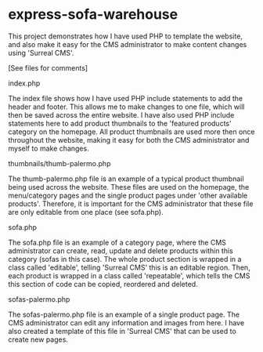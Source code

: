 express-sofa-warehouse
======================

This project demonstrates how I have used PHP to template the website, and also make it easy for the CMS 
administrator to make content changes using 'Surreal CMS'.

[See files for comments]

index.php

The index file shows how I have used PHP include statements to add the header and footer. This allows me to make 
changes to one file, which will then be saved across the entire website.
I have also used PHP include statements here to add product thumbnails to the 'featured products' category on the
homepage. 
All product thumbnails are used more then once throughout the website, making it easy for both the CMS administrator
and myself to make changes.

thumbnails/thumb-palermo.php

The thumb-palermo.php file is an example of a typical product thumbnail being used across the website. These files are 
used on the homepage, the menu/category pages and the single product pages under 'other available products'. Therefore, 
it is important for the CMS administrator that these file are only editable from one place (see sofa.php).

sofa.php

The sofa.php file is an example of a category page, where the CMS administrator can create, read, update and delete
products within this category (sofas in this case). The whole product section is wrapped in a class called 'editable', 
telling 'Surreal CMS' this is an editable region. Then, each product is wrapped in a class called 'repeatable', which 
tells the CMS this section of code can be copied, reordered and deleted. 

sofas-palermo.php

The sofas-palermo.php file is an example of a single product page. The CMS administrator can edit any information 
and images from here. I have also created a template of this file in 'Surreal CMS' that can be used to create new pages.
